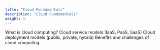 ```yaml
---
title: "Cloud Fundamentals"
description: "Cloud Fundamentals"
weight: 1
---
```



What is cloud computing?
Cloud service models (IaaS, PaaS, SaaS)
Cloud deployment models (public, private, hybrid)
Benefits and challenges of cloud computing